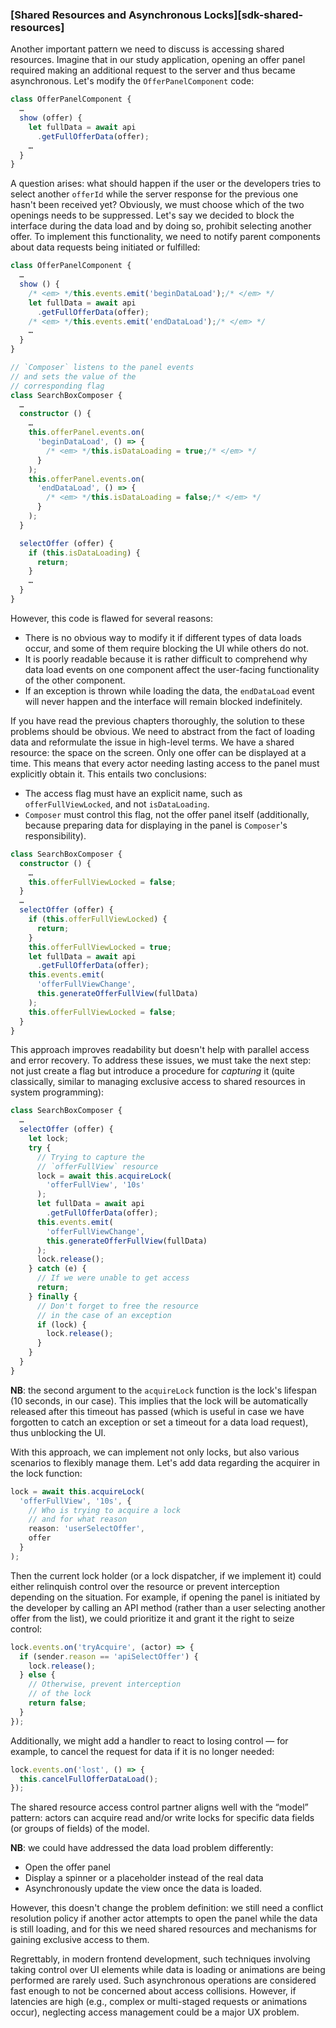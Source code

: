 ### [Shared Resources and Asynchronous Locks][sdk-shared-resources]

Another important pattern we need to discuss is accessing shared resources. Imagine that in our study application, opening an offer panel required making an additional request to the server and thus became asynchronous. Let's modify the `OfferPanelComponent` code:

```typescript
class OfferPanelComponent {
  …
  show (offer) {
    let fullData = await api
      .getFullOfferData(offer);
    …
  }
}
```

A question arises: what should happen if the user or the developers tries to select another `offerId` while the server response for the previous one hasn't been received yet? Obviously, we must choose which of the two openings needs to be suppressed. Let's say we decided to block the interface during the data load and by doing so, prohibit selecting another offer. To implement this functionality, we need to notify parent components about data requests being initiated or fulfilled:

```typescript
class OfferPanelComponent {
  …
  show () {
    /* <em> */this.events.emit('beginDataLoad');/* </em> */
    let fullData = await api
      .getFullOfferData(offer);
    /* <em> */this.events.emit('endDataLoad');/* </em> */
    …
  }
}
```

```typescript
// `Composer` listens to the panel events
// and sets the value of the
// corresponding flag
class SearchBoxComposer {
  …
  constructor () {
    …
    this.offerPanel.events.on(
      'beginDataLoad', () => {
        /* <em> */this.isDataLoading = true;/* </em> */
      }
    );
    this.offerPanel.events.on(
      'endDataLoad', () => {
        /* <em> */this.isDataLoading = false;/* </em> */
      }
    );
  }

  selectOffer (offer) {
    if (this.isDataLoading) {
      return;
    }
    …
  }
}
```

However, this code is flawed for several reasons:
  * There is no obvious way to modify it if different types of data loads occur, and some of them require blocking the UI while others do not.
  * It is poorly readable because it is rather difficult to comprehend why data load events on one component affect the user-facing functionality of the other component.
  * If an exception is thrown while loading the data, the `endDataLoad` event will never happen and the interface will remain blocked indefinitely.

If you have read the previous chapters thoroughly, the solution to these problems should be obvious. We need to abstract from the fact of loading data and reformulate the issue in high-level terms. We have a shared resource: the space on the screen. Only one offer can be displayed at a time. This means that every actor needing lasting access to the panel must explicitly obtain it. This entails two conclusions:
  * The access flag must have an explicit name, such as `offerFullViewLocked`, and not `isDataLoading`.
  * `Composer` must control this flag, not the offer panel itself (additionally, because preparing data for displaying in the panel is `Composer`'s responsibility).

```typescript
class SearchBoxComposer {
  constructor () {
    …
    this.offerFullViewLocked = false;
  }
  …
  selectOffer (offer) {
    if (this.offerFullViewLocked) {
      return;
    }
    this.offerFullViewLocked = true;
    let fullData = await api
      .getFullOfferData(offer);
    this.events.emit(
      'offerFullViewChange',
      this.generateOfferFullView(fullData)
    );
    this.offerFullViewLocked = false;
  }
}
```

This approach improves readability but doesn't help with parallel access and error recovery. To address these issues, we must take the next step: not just create a flag but introduce a procedure for *capturing* it (quite classically, similar to managing exclusive access to shared resources in system programming):

```typescript
class SearchBoxComposer {
  …
  selectOffer (offer) {
    let lock;
    try {
      // Trying to capture the
      // `offerFullView` resource
      lock = await this.acquireLock(
        'offerFullView', '10s'
      );
      let fullData = await api
        .getFullOfferData(offer);
      this.events.emit(
        'offerFullViewChange',
        this.generateOfferFullView(fullData)
      );
      lock.release();
    } catch (e) {
      // If we were unable to get access
      return;
    } finally {
      // Don't forget to free the resource
      // in the case of an exception
      if (lock) {
        lock.release();
      }
    }
  }
}
```

**NB**: the second argument to the `acquireLock` function is the lock's lifespan (10 seconds, in our case). This implies that the lock will be automatically released after this timeout has passed (which is useful in case we have forgotten to catch an exception or set a timeout for a data load request), thus unblocking the UI.

With this approach, we can implement not only locks, but also various scenarios to flexibly manage them. Let's add data regarding the acquirer in the lock function:

```typescript
lock = await this.acquireLock(
  'offerFullView', '10s', {
    // Who is trying to acquire a lock
    // and for what reason
    reason: 'userSelectOffer',
    offer
  }
);
```

Then the current lock holder (or a lock dispatcher, if we implement it) could either relinquish control over the resource or prevent interception depending on the situation. For example, if opening the panel is initiated by the developer by calling an API method (rather than a user selecting another offer from the list), we could prioritize it and grant it the right to seize control:

```typescript
lock.events.on('tryAcquire', (actor) => {
  if (sender.reason == 'apiSelectOffer') {
    lock.release();
  } else {
    // Otherwise, prevent interception
    // of the lock
    return false;
  }
});
```

Additionally, we might add a handler to react to losing control — for example, to cancel the request for data if it is no longer needed:

```typescript
lock.events.on('lost', () => {
  this.cancelFullOfferDataLoad();
});
```

The shared resource access control partner aligns well with the “model” pattern: actors can acquire read and/or write locks for specific data fields (or groups of fields) of the model.

**NB**: we could have addressed the data load problem differently:
  * Open the offer panel
  * Display a spinner or a placeholder instead of the real data
  * Asynchronously update the view once the data is loaded.

However, this doesn't change the problem definition: we still need a conflict resolution policy if another actor attempts to open the panel while the data is still loading, and for this we need shared resources and mechanisms for gaining exclusive access to them.

Regrettably, in modern frontend development, such techniques involving taking control over UI elements while data is loading or animations are being performed are rarely used. Such asynchronous operations are considered fast enough to not be concerned about access collisions. However, if latencies are high (e.g., complex or multi-staged requests or animations occur), neglecting access management could be a major UX problem.